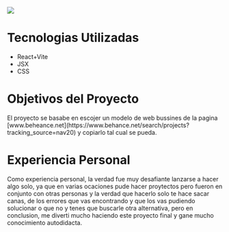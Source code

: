 <p align="left">
   <img src="https://img.shields.io/badge/STATUS-EN%20DESAROLLO-green">
</p>

<h1>Tecnologias Utilizadas</h1>
<ul>
   <li>React+Vite</li>
   <li>JSX</li>
   <li>CSS</li>
</ul>

<h1>Objetivos del Proyecto</h1>

<p>El proyecto se basabe en escojer un modelo de web bussines de la pagina [www.beheance.net](https://www.behance.net/search/projects?tracking_source=nav20) y copiarlo tal cual se pueda.</p>

<h1>Experiencia Personal</h1>

<p>Como experiencia personal, la verdad fue muy desafiante lanzarse a hacer algo solo, ya que en varias ocaciones pude hacer proytectos pero fueron en conjunto con otras personas y la verdad que hacerlo solo
te hace sacar canas, de los errores que vas encontrando y que los vas pudiendo solucionar o que no y tenes que buscarle otra alternativa, pero en conclusion, me diverti mucho haciendo este proyecto final y gane mucho conocimiento autodidacta.</p>
